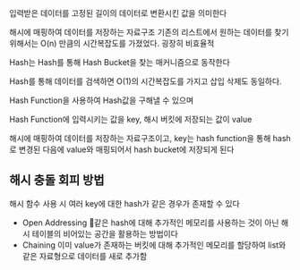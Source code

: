 입력받은 데이터를 고정된 길이의 데이터로 변환시킨 값을 의미한다

해시에 매핑하여 데이터를 저장하는 자료구조
기존의 리스트에서 원하는 데이터를 찾기 위해서는 O(n) 만큼의 시간복잡도를 가졌었다. 굉장히 비효율적

Hash는 Hash를 통해 Hash Bucket을 찾는 매커니즘으로 동작한다

Hash를 통해 데이터를 검색하면 O(1)의 시간복잡도를 가지고 삽입 삭제도 동일하다.

Hash Function을 사용하여 Hash값을 구해낼 수 있으며

Hash Function에 입력시키는 값을 key, 해시 버킷에 저장되는 값이 value

해시에 매핑하여 데이터를 저장하는 자료구조이고, key는 hash function을 통해 hash로 변경된 다음에 value와 매핑되어서 hash bucket에 저장되게 된다

## 해시 충돌 회피 방법

해시 함수 사용 시 여러 key에 대한 hash가 같은 경우가 존재할 수 있다

- Open Addressing
	같은 hash에 대해 추가적인 메모리를 사용하는 것이 아닌 해시 테이블의 비어있는 공간을 활용하는 방법이다
- Chaining 
	이미 value가 존재하는 버킷에 대해 추가적인 메모리를 할당하여 list와 같은 자료형으로 데이터를 새로 추가함